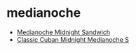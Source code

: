 # medianoche

 * [Medianoche Midnight Sandwich](../../index/m/medianoche-midnight-sandwich.json)
 * [Classic Cuban Midnight Medianoche S](../../index/c/classic-cuban-midnight-medianoche-s.json)
